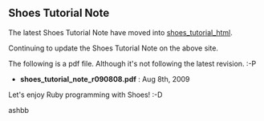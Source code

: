 Shoes Tutorial Note
-------------------

The latest Shoes Tutorial Note have moved into [shoes\_tutorial\_html](http://github.com/ashbb/shoes_tutorial_html/tree/master).

Continuing to update the Shoes Tutorial Note on the above site.


The following is a pdf file. Although it's not following the latest revision. :-P

- **shoes\_tutorial\_note\_r090808.pdf** : Aug 8th, 2009

Let's enjoy Ruby programming with Shoes! :-D

ashbb